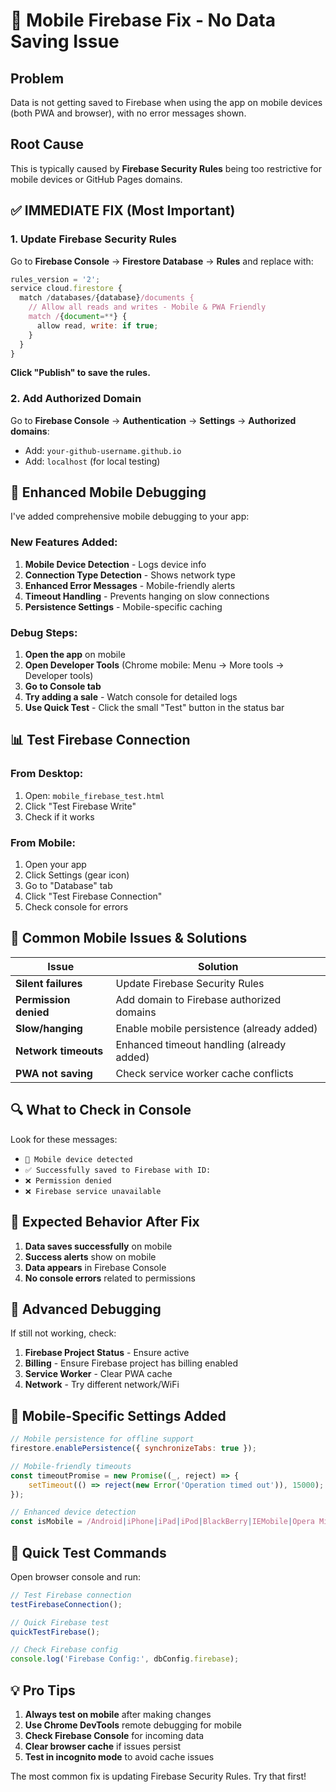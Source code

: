 # 📱 Mobile Firebase Fix - No Data Saving Issue

## Problem
Data is not getting saved to Firebase when using the app on mobile devices (both PWA and browser), with no error messages shown.

## Root Cause
This is typically caused by **Firebase Security Rules** being too restrictive for mobile devices or GitHub Pages domains.

## ✅ IMMEDIATE FIX (Most Important)

### 1. Update Firebase Security Rules

Go to **Firebase Console** → **Firestore Database** → **Rules** and replace with:

```javascript
rules_version = '2';
service cloud.firestore {
  match /databases/{database}/documents {
    // Allow all reads and writes - Mobile & PWA Friendly
    match /{document=**} {
      allow read, write: if true;
    }
  }
}
```

**Click "Publish" to save the rules.**

### 2. Add Authorized Domain

Go to **Firebase Console** → **Authentication** → **Settings** → **Authorized domains**:
- Add: `your-github-username.github.io`
- Add: `localhost` (for local testing)

## 🔧 Enhanced Mobile Debugging

I've added comprehensive mobile debugging to your app:

### New Features Added:
1. **Mobile Device Detection** - Logs device info
2. **Connection Type Detection** - Shows network type
3. **Enhanced Error Messages** - Mobile-friendly alerts
4. **Timeout Handling** - Prevents hanging on slow connections
5. **Persistence Settings** - Mobile-specific caching

### Debug Steps:
1. **Open the app** on mobile
2. **Open Developer Tools** (Chrome mobile: Menu → More tools → Developer tools)
3. **Go to Console tab**
4. **Try adding a sale** - Watch console for detailed logs
5. **Use Quick Test** - Click the small "Test" button in the status bar

## 📊 Test Firebase Connection

### From Desktop:
1. Open: `mobile_firebase_test.html`
2. Click "Test Firebase Write"
3. Check if it works

### From Mobile:
1. Open your app
2. Click Settings (gear icon)
3. Go to "Database" tab
4. Click "Test Firebase Connection"
5. Check console for errors

## 🚨 Common Mobile Issues & Solutions

| Issue | Solution |
|-------|----------|
| **Silent failures** | Update Firebase Security Rules |
| **Permission denied** | Add domain to Firebase authorized domains |
| **Slow/hanging** | Enable mobile persistence (already added) |
| **Network timeouts** | Enhanced timeout handling (already added) |
| **PWA not saving** | Check service worker cache conflicts |

## 🔍 What to Check in Console

Look for these messages:
- `📱 Mobile device detected`
- `✅ Successfully saved to Firebase with ID:`
- `❌ Permission denied`
- `❌ Firebase service unavailable`

## 🎯 Expected Behavior After Fix

1. **Data saves successfully** on mobile
2. **Success alerts** show on mobile
3. **Data appears** in Firebase Console
4. **No console errors** related to permissions

## 🔧 Advanced Debugging

If still not working, check:

1. **Firebase Project Status** - Ensure active
2. **Billing** - Ensure Firebase project has billing enabled
3. **Service Worker** - Clear PWA cache
4. **Network** - Try different network/WiFi

## 📱 Mobile-Specific Settings Added

```javascript
// Mobile persistence for offline support
firestore.enablePersistence({ synchronizeTabs: true });

// Mobile-friendly timeouts
const timeoutPromise = new Promise((_, reject) => {
    setTimeout(() => reject(new Error('Operation timed out')), 15000);
});

// Enhanced device detection
const isMobile = /Android|iPhone|iPad|iPod|BlackBerry|IEMobile|Opera Mini/i.test(navigator.userAgent);
```

## 🚀 Quick Test Commands

Open browser console and run:
```javascript
// Test Firebase connection
testFirebaseConnection();

// Quick Firebase test
quickTestFirebase();

// Check Firebase config
console.log('Firebase Config:', dbConfig.firebase);
```

## 💡 Pro Tips

1. **Always test on mobile** after making changes
2. **Use Chrome DevTools** remote debugging for mobile
3. **Check Firebase Console** for incoming data
4. **Clear browser cache** if issues persist
5. **Test in incognito mode** to avoid cache issues

The most common fix is updating Firebase Security Rules. Try that first!